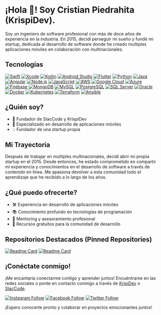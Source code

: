 # ¡Hola  👋! Soy Cristian Piedrahita (KrispiDev).

Soy un ingeniero de software profesional con más de doce años de experiencia en la industria. En 2015, decidí perseguir mi sueño y fundé mi startup, dedicada al desarrollo de software donde he creado multiples aplicaciones móviles en colaboración con multinacionales.

## Tecnologías

[![Swift](https://img.shields.io/badge/-Swift-orange?style=flat-square&logo=swift&logoColor=white)](https://developer.apple.com/swift/)
[![Xcode](https://img.shields.io/badge/-Xcode-blue?style=flat-square&logo=xcode&logoColor=white)](https://developer.apple.com/xcode/)
[![Kotlin](https://img.shields.io/badge/-Kotlin-blueviolet?style=flat-square&logo=kotlin&logoColor=white)](https://developer.android.com/kotlin)
[![Android Studio](https://img.shields.io/badge/-Android_Studio-green?style=flat-square&logo=android-studio&logoColor=white)](https://developer.android.com/studio)
[![Flutter](https://img.shields.io/badge/-Flutter-blue?style=flat-square&logo=flutter&logoColor=white)](https://flutter.dev/)
[![Python](https://img.shields.io/badge/-Python-yellow?style=flat-square&logo=python&logoColor=white)](https://www.python.org/)
[![Java](https://img.shields.io/badge/-Java-red?style=flat-square&logo=java&logoColor=white)](https://www.oracle.com/java/)
[![Angular](https://img.shields.io/badge/-Angular-red?style=flat-square&logo=angular&logoColor=white)](https://angular.io/)
[![Node.js](https://img.shields.io/badge/-Node.js-green?style=flat-square&logo=node.js&logoColor=white)](https://nodejs.org/)
[![JavaScript](https://img.shields.io/badge/-JavaScript-yellow?style=flat-square&logo=javascript&logoColor=white)](https://developer.mozilla.org/en-US/docs/Web/JavaScript)
[![AWS](https://img.shields.io/badge/-AWS-orange?style=flat-square&logo=amazon-aws&logoColor=white)](https://aws.amazon.com/)
[![Google Cloud](https://img.shields.io/badge/-Google_Cloud-blue?style=flat-square&logo=google-cloud&logoColor=white)](https://cloud.google.com/)
[![Azure](https://img.shields.io/badge/-Azure-blue?style=flat-square&logo=microsoft-azure&logoColor=white)](https://azure.microsoft.com/)
[![Firebase](https://img.shields.io/badge/-Firebase-yellow?style=flat-square&logo=firebase&logoColor=white)](https://firebase.google.com/)
[![MongoDB](https://img.shields.io/badge/-MongoDB-green?style=flat-square&logo=mongodb&logoColor=white)](https://www.mongodb.com/)
[![MySQL](https://img.shields.io/badge/-MySQL-blue?style=flat-square&logo=mysql&logoColor=white)](https://www.mysql.com/)
[![PostgreSQL](https://img.shields.io/badge/-PostgreSQL-blue?style=flat-square&logo=postgresql&logoColor=white)](https://www.postgresql.org/)
[![SQL Server](https://img.shields.io/badge/-SQL_Server-blue?style=flat-square&logo=microsoft-sql-server&logoColor=white)](https://www.microsoft.com/sql-server)
[![Oracle](https://img.shields.io/badge/-Oracle-red?style=flat-square&logo=oracle&logoColor=white)](https://www.oracle.com/database/)
[![Docker](https://img.shields.io/badge/-Docker-blue?style=flat-square&logo=docker&logoColor=white)](https://www.docker.com/)
[![Kubernetes](https://img.shields.io/badge/-Kubernetes-blue?style=flat-square&logo=kubernetes&logoColor=white)](https://kubernetes.io/)
[![Terraform](https://img.shields.io/badge/-Terraform-blue?style=flat-square&logo=terraform&logoColor=white)](https://www.terraform.io/)
[![Ansible](https://img.shields.io/badge/-Ansible-red?style=flat-square&logo=ansible&logoColor=white)](https://www.ansible.com/)

## ¿Quién soy?

- 🚀 Fundador de SlacCode y KrispiDev
- 📱 Especializado en desarrollo de aplicaciones móviles
- 💡 Fundador de una startup propia

## Mi Trayectoria

Después de trabajar en multiples multinacionales, decidí abrir mi propia startup en el 2015. Desde entonces, he estado comprometido en compartir mi experiencia y conocimientos en el desarrollo de software a través de contenido en línea. Me apasiona devolver a esta comunidad todo el aprendizaje que he recibido a lo largo de los años.

## ¿Qué puedo ofrecerte?

- 🛠️ Experiencia en desarrollo de aplicaciones móviles
- 📚 Conocimiento profundo en tecnologías de programación
- 💬 Mentoring y asesoramiento profesional
- 🌱 Recursos gratuitos para la comunidad de desarrollo

## Repositorios Destacados (Pinned Repositories)

[![Readme Card](https://github-readme-stats.vercel.app/api/pin/?username=KrispiDev&repo=EjerciciosLogicaJAVA)](https://github.com/KrispiDev/EjerciciosLogicaJAVA)
[![Readme Card](https://github-readme-stats.vercel.app/api/pin/?username=your-username&repo=repo-name-2)](https://github.com/your-username/repo-name-2)


## ¡Conéctate conmigo!

¡Me encantaría conectarme contigo y aprender juntos! Encuéntrame en las redes sociales o ponte en contacto conmigo a través de [KripiDev](https://krispi.dev) o [SlacCode](https://slaccode.com).

[![Instagram Follow](https://img.shields.io/badge/-Instagram-%23E4405F?style=flat-square&logo=instagram&logoColor=white)](https://www.instagram.com/tu-usuario-de-instagram)
[![Facebook Follow](https://img.shields.io/badge/-Facebook-%231877F2?style=flat-square&logo=facebook&logoColor=white)](https://www.facebook.com/tu-usuario-de-facebook)
[![Twitter Follow](https://img.shields.io/badge/-Twitter-%231DA1F2?style=flat-square&logo=twitter&logoColor=white)](https://twitter.com/tu-usuario-de-twitter)


¡Espero conocerte pronto y colaborar en proyectos emocionantes juntos!


